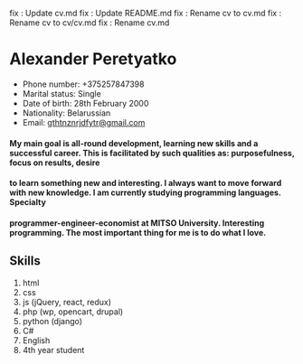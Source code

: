 fix : Update cv.md
fix : Update README.md
fix : Rename cv to cv.md
fix : Rename cv to cv/cv.md
fix : Rename cv.md

# <h1>Alexander Peretyatko

* Phone number: +375257847398
* Marital status: Single
* Date of birth: 28th February 2000
* Nationality: Belarussian
* Email: gthtnznrjdfytr@gmail.com

#### <h4>My main goal is all-round development, learning new skills and a successful career. This is facilitated by such qualities as: purposefulness, focus on results, desire
#### <h4>to learn something new and interesting. I always want to move forward with new knowledge. I am currently studying programming languages. Specialty 
#### <h4>programmer-engineer-economist at MITSO University. Interesting programming. The most important thing for me is to do what I love.

## <h2>Skills

1. html
1. css
1. js (jQuery, react, redux)
1. php (wp, opencart, drupal)
1. python (django)
1. C#
1. English
1. 4th year student
